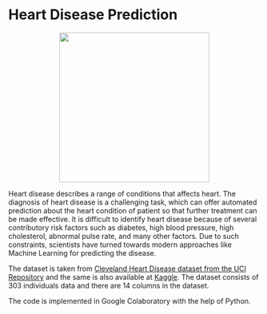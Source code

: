 # Heart Disease Prediction

<p align="center"><img width="300" height="300" src="https://user-images.githubusercontent.com/72435330/126871483-0dffc64b-9774-4b4c-8f47-f430fa9bf09a.jpg" width="300" height="300"> </p>
 

Heart disease describes a range of conditions that affects heart. The diagnosis of heart disease is a challenging task, which can offer automated prediction about the heart condition of patient so that further treatment can be made effective. It is difficult to identify heart disease because of several contributory risk factors such as diabetes, high blood pressure, high cholesterol, abnormal pulse rate, and many other factors. Due to such constraints, scientists have turned towards modern approaches like Machine Learning for predicting the disease.

The dataset is taken from [Cleveland Heart Disease dataset from the UCI Repository](https://archive.ics.uci.edu/ml/datasets/heart+disease) and the same is also available at [Kaggle](https://www.kaggle.com/ronitf/heart-disease-uci). The dataset consists of 303 individuals data and there are 14 columns in the dataset.

The code is implemented in Google Colaboratory with the help of Python.
